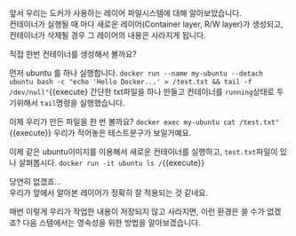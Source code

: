 앞서 우리는 도커가 사용하는 레이어 파일시스템에 대해 알아보았습니다.  
컨테이너가 실행될 때 마다 새로운 레이어(Container layer, R/W layer)가 생성되고, 컨테이너가 삭제될 경우 그 레이어의 내용은 사라지게 됩니다.  

직접 한번 컨테이너를 생성해서 볼까요?

먼저 ubuntu 를 하나 실행합니다.
`docker run --name my-ubuntu --detach ubuntu bash -c "echo 'Hello Docker...' > /test.txt && tail -f /dev/null"`{{execute}
간단한 txt파일을 하나 만들고 컨테이너를 `running`상태로 두기위해서 `tail`명령을 실행했습니다.

이제 우리가 만든 파일을 한 번 볼까요?
`docker exec my-ubuntu cat /test.txt"`{{execute}}
우리가 적어놓은 테스트문구가 보일거예요.

이제 같은 ubuntu이미지를 이용해서 새로운 컨테이너를 실행하고, `test.txt`파일이 있나 살펴봅시다.
`docker run -it ubuntu ls /`{{execute}}

당연히 없겠죠...   
우리가 앞에서 알아본 레이어가 정확히 잘 적용되는 것 같네요.

매번 이렇게 우리가 작업한 내용이 저장되지 않고 사라지면, 이런 환경은 쓸 수가 없겠죠?
다음 스템에서는 영속성을 위한 방법을 알아보겠습니다.
